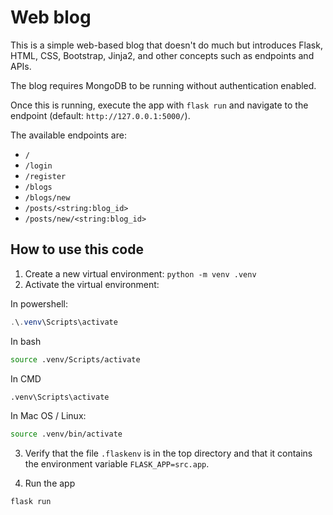 Web blog
========


This is a simple web-based blog that doesn't do much but introduces Flask, HTML, CSS, Bootstrap, Jinja2, and other concepts such as endpoints and APIs.

The blog requires MongoDB to be running without authentication enabled.

Once this is running, execute the app with `flask run` and navigate to the endpoint (default: `http://127.0.0.1:5000/`).

The available endpoints are:

- `/`
- `/login`
- `/register`
- `/blogs`
- `/blogs/new`
- `/posts/<string:blog_id>`
- `/posts/new/<string:blog_id>`


## How to use this code

1) Create a new virtual environment: `python -m venv .venv`
2) Activate the virtual environment:

In powershell:

```powershell
.\.venv\Scripts\activate
```

In bash

```bash
source .venv/Scripts/activate
```

In CMD

```cmd
.venv\Scripts\activate
```

In Mac OS / Linux:

```bash
source .venv/bin/activate
```

3) Verify that the file `.flaskenv` is in the top directory and that it contains the environment variable `FLASK_APP=src.app`.

4) Run the app

```
flask run
```
